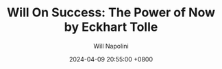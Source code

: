 ---
title: "Will On Success: The Power of Now by Eckhart Tolle"
author: Will Napolini
date: 2024-04-09 20:55:00 +0800
categories: [Mindset, Book-summaries]
tags:
  [
    power-of-now,
    eckhart-tolle,
    spirituality,
    mindfulness,
    present-moment,
    personal-growth,
    self-awareness,
    inner-peace,
    stress-reduction,
    consciousness,
    spiritual-awakening,
    ego-dissolution,
    enlightenment,
    inner-transformation,
    presence,
    psychological-insights,
    spiritual-practices,
    awareness,
    living-in-the-now,
    emotional-mastery
  ]
image: https://pbs.twimg.com/media/GO2FRkhXUAAKxCO?format=jpg&name=large
alt: "Will On Success: The Power of Now by Eckhart Tolle"
fallback:
  -
  # Replace with the URL of your backup image
  -
  # Replace with the URL of your backup image
---